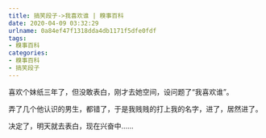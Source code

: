 ```yaml
---
title: 搞笑段子->我喜欢谁 | 糗事百科
date: 2020-04-09 03:32:29
urlname: 0a84ef47f1318dda4db1171f5dfe0fdf
tags: 
- 糗事百科
categories:
- 糗事百科
- 搞笑段子
---
```

喜欢个妹纸三年了，但没敢表白，刚才去她空间，设问题了“我喜欢谁”。

弄了几个他认识的男生，都错了，于是我贱贱的打上我的名字，进了，居然进了。

决定了，明天就去表白，现在兴奋中……


